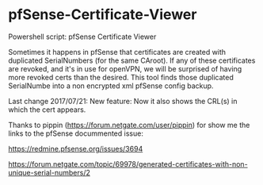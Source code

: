 # pfSense-Certificate-Viewer
Powershell script: pfSense Certificate Viewer

Sometimes it happens in pfSense that certificates are created with
duplicated SerialNumbers (for the same CAroot). If any of these certificates
are revoked, and it's in use for openVPN, we will be surprised of having more
revoked certs than the desired. This tool finds those duplicated SerialNumbe
into a non encrypted xml pfSense config backup.

Last change 2017/07/21: New feature: Now it also shows the CRL(s) in which the cert appears.

Thanks to pippin (https://forum.netgate.com/user/pippin) for show me the links to the pfSense docummented issue:

https://redmine.pfsense.org/issues/3694

https://forum.netgate.com/topic/69978/generated-certificates-with-non-unique-serial-numbers/2
